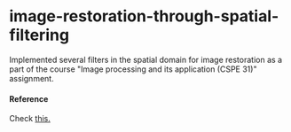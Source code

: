 # image-restoration-through-spatial-filtering

Implemented several filters in the spatial domain for image restoration as a part of the course "Image processing and its application (CSPE 31)" assignment.<br> 
#### Reference 
Check [this.](https://github.com/vamc-stash/image-restoration-through-spatial-filtering/blob/master/IP_Assignment_106116019%26106116043.pdf)
